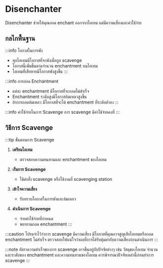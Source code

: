 ﻿# Disenchanter 

Disenchanter ช่วยให้คุณถอด enchant ออกจากไอเทม แต่มีความเสี่ยงและค่าใช้จ่าย

## กลไกพื้นฐาน

:::info โอกาสในการพัง
- ทุกไอเทมมีโอกาสที่จะพังเมื่อถูก scavenge
- โอกาสนี้เพิ่มขึ้นตามจำนวน enchantment บนไอเทม
- ไอเทมที่เสียหายมีโอกาสพังสูงขึ้น
  :::

:::info การถอด Enchantment
- แต่ละ enchantment มีโอกาสที่จะถอดไม่สำเร็จ
- Enchantment ระดับสูงมีโอกาสล้มเหลวสูงขึ้น
- ถ้าการถอดล้มเหลว มีโอกาสที่จะได้ enchantment ที่ระดับต่ำลง
  :::

:::info ค่าใช้จ่ายในการ Scavenge
การ scavenge มีค่าใช้จ่ายคงที่
:::

## วิธีการ Scavenge

:::tip ขั้นตอนการ Scavenge
1. **เตรียมไอเทม**
   - ตรวจสอบความทนทานและ enchantment ของไอเทม

2. **เริ่มการ Scavenge**
   - ใช้คำสั่ง scavenge หรือใช้งานที่ scavenging station

3. **เข้าใจความเสี่ยง**
   - รับทราบโอกาสในการพังและล้มเหลว

4. **ดำเนินการ Scavenge**
   - จ่ายค่าใช้จ่ายที่กำหนด
   - พยายามถอด enchantment
     :::

:::caution
โปรดจำไว้ว่าการ scavenge มีความเสี่ยง มีโอกาสที่คุณอาจสูญเสียไอเทมหรือถอด enchantment ไม่สำเร็จ ตรวจสอบให้แน่ใจว่าผลที่อาจได้รับคุ้มค่ากับความเสี่ยงก่อนดำเนินการ
:::

:::note
อัตราความสำเร็จของการ scavenge อาจขึ้นอยู่กับปัจจัยต่างๆ เช่น วัสดุของไอเทม จำนวนและระดับของ enchantment และความทนทานของไอเทม ควรพิจารณาปัจจัยเหล่านี้ก่อนทำการ scavenge
:::